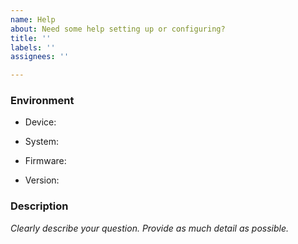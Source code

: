 ```yaml
---
name: Help
about: Need some help setting up or configuring?
title: ''
labels: ''
assignees: ''

---
```


### Environment
<!-- Your device model -->
- Device:  
<!-- Output of 'uname -a' command -->
- System:  
<!-- Stock or custom firmware? Please mention which -->
- Firmware:  
<!-- Use 'opkg list-installed pi-hole*' command to get it -->
- Version:  

### Description

_Clearly describe your question. Provide as much detail as possible._
